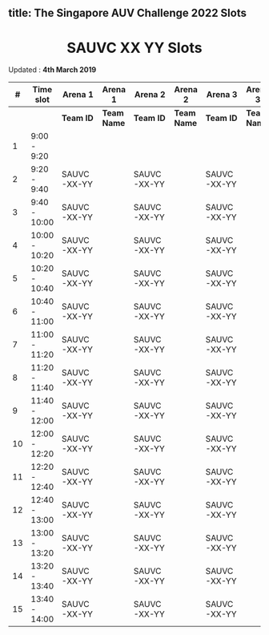 title: The Singapore AUV Challenge 2022 Slots
---

<center><h1> SAUVC XX YY Slots </h1></center>

Updated : **4th March 2019**

|# | Time slot     | Arena 1     | Arena 1          | Arena 2     | Arena 2         | Arena 3     | Arena 3         |
|--|---------------|-------------|------------------|-------------|-----------------|-------------|-----------------|
|  |               | **Team ID** | **Team Name**    | **Team ID** | **Team Name**   | **Team ID** | **Team Name**   |
|1 | 9:00  - 9:20  |             |                  |             |                 |             |                 |
|2 | 9:20  - 9:40  | SAUVC-XX-YY |                  | SAUVC-XX-YY |                 | SAUVC-XX-YY |                 |
|3 | 9:40  - 10:00 | SAUVC-XX-YY |                  | SAUVC-XX-YY |                 | SAUVC-XX-YY |                 |
|4 | 10:00 - 10:20 | SAUVC-XX-YY |                  | SAUVC-XX-YY |                 | SAUVC-XX-YY |                 |
|5 | 10:20 - 10:40 | SAUVC-XX-YY |                  | SAUVC-XX-YY |                 | SAUVC-XX-YY |                 |
|6 | 10:40 - 11:00 | SAUVC-XX-YY |                  | SAUVC-XX-YY |                 | SAUVC-XX-YY |                 |
|7 | 11:00 - 11:20 | SAUVC-XX-YY |                  | SAUVC-XX-YY |                 | SAUVC-XX-YY |                 |
|8 | 11:20 - 11:40 | SAUVC-XX-YY |                  | SAUVC-XX-YY |                 | SAUVC-XX-YY |                 |
|9 | 11:40 - 12:00 | SAUVC-XX-YY |                  | SAUVC-XX-YY |                 | SAUVC-XX-YY |                 |
|10| 12:00 - 12:20 | SAUVC-XX-YY |                  | SAUVC-XX-YY |                 | SAUVC-XX-YY |                 |
|11| 12:20 - 12:40 | SAUVC-XX-YY |                  | SAUVC-XX-YY |                 | SAUVC-XX-YY |                 |
|12| 12:40 - 13:00 | SAUVC-XX-YY |                  | SAUVC-XX-YY |                 | SAUVC-XX-YY |                 |
|13| 13:00 - 13:20 | SAUVC-XX-YY |                  | SAUVC-XX-YY |                 | SAUVC-XX-YY |                 |
|14| 13:20 - 13:40 | SAUVC-XX-YY |                  | SAUVC-XX-YY |                 | SAUVC-XX-YY |                 |
|15| 13:40 - 14:00 | SAUVC-XX-YY |                  | SAUVC-XX-YY |                 | SAUVC-XX-YY |                 |















